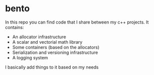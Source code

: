 # bento
In this repo you can find code that I share between my c++ projects. It contains:
- An allocator infrastructure
- A scalar and vectorial math library
- Some containers (based on the allocators)
- Serialization and versioning infrastructure
- A logging system

I basically add things to it based on my needs
